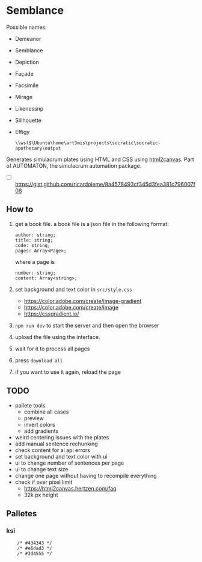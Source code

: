 # Semblance

Possible names:

-   Demeanor
-   Semblance
-   Depiction
-   Façade
-   Facsimile
-   Mirage
-   Likenessnp
-   Sillhouette
-   Effigy

        \\wsl$\Ubuntu\home\art3mis\projects\socratic\socratic-apothecary\output

Generates simulacrum plates using HTML and CSS using [html2canvas](https://html2canvas.hertzen.com/). Part of AUTOMATON, the simulacrum automation package.

-   [ ] https://gist.github.com/ricardoleme/8a4578493cf345d3fea381c796007f08

## How to

1.  get a book file. a book file is a json file in the following format:

        author: string;
        title: string;
        code: string;
        pages: Array<Page>;

    where a page is

        number: string;
        content: Array<string>;

1.  set background and text color in `src/style.css`
    -   https://color.adobe.com/create/image-gradient
    -   https://color.adobe.com/create/image
    -   https://cssgradient.io/
1.  `npm run dev` to start the server and then open the browser
1.  upload the file using the interface.
1.  wait for it to process all pages
1.  press `download all`
1.  if you want to use it again, reload the page

## TODO

-   pallete tools
    -   combine all cases
    -   preview
    -   invert colors
    -   add gradients
-   weird centering issues with the plates
-   add manual sentence rechunking
-   check content for ai api errors
-   set background and text color with ui
-   ui to change number of sentences per page
-   ui to change text size
-   change one page without having to recompile everything
-   check if over pixel limit
    -   https://html2canvas.hertzen.com/faq
    -   32k px height

## Palletes

### ksi

        /* #434343 */
        /* #e6dad3 */
        /* #3d4555 */
